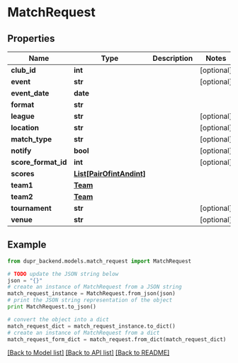 # MatchRequest


## Properties
Name | Type | Description | Notes
------------ | ------------- | ------------- | -------------
**club_id** | **int** |  | [optional] 
**event** | **str** |  | [optional] 
**event_date** | **date** |  | 
**format** | **str** |  | 
**league** | **str** |  | [optional] 
**location** | **str** |  | [optional] 
**match_type** | **str** |  | [optional] 
**notify** | **bool** |  | [optional] 
**score_format_id** | **int** |  | [optional] 
**scores** | [**List[PairOfintAndint]**](PairOfintAndint.md) |  | 
**team1** | [**Team**](Team.md) |  | 
**team2** | [**Team**](Team.md) |  | 
**tournament** | **str** |  | [optional] 
**venue** | **str** |  | [optional] 

## Example

```python
from dupr_backend.models.match_request import MatchRequest

# TODO update the JSON string below
json = "{}"
# create an instance of MatchRequest from a JSON string
match_request_instance = MatchRequest.from_json(json)
# print the JSON string representation of the object
print MatchRequest.to_json()

# convert the object into a dict
match_request_dict = match_request_instance.to_dict()
# create an instance of MatchRequest from a dict
match_request_form_dict = match_request.from_dict(match_request_dict)
```
[[Back to Model list]](../README.md#documentation-for-models) [[Back to API list]](../README.md#documentation-for-api-endpoints) [[Back to README]](../README.md)


